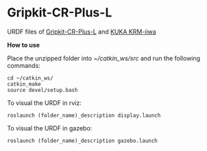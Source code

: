 # Gripkit-CR-Plus-L
URDF files of [Gripkit-CR-Plus-L](https://weiss-robotics.com/gripkit/) and [KUKA KRM-iiwa](https://www.kuka.com/en-us/products/mobility/mobile-robot-systems/kmr-iiwa)

**How to use**

Place the unzipped folder into *~/catkin_ws/src* and run the following commands:

    cd ~/catkin_ws/
    catkin_make
    source devel/setup.bash
    
To visual the URDF in rviz:  

    roslaunch (folder_name)_description display.launch
    
To visual the URDF in gazebo:

    roslaunch (folder_name)_description gazebo.launch 
